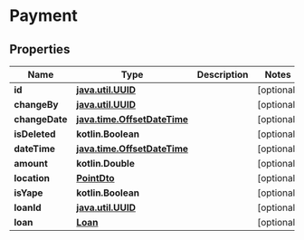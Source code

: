 
# Payment

## Properties
| Name | Type | Description | Notes |
| ------------ | ------------- | ------------- | ------------- |
| **id** | [**java.util.UUID**](java.util.UUID.md) |  |  [optional] |
| **changeBy** | [**java.util.UUID**](java.util.UUID.md) |  |  [optional] |
| **changeDate** | [**java.time.OffsetDateTime**](java.time.OffsetDateTime.md) |  |  [optional] |
| **isDeleted** | **kotlin.Boolean** |  |  [optional] |
| **dateTime** | [**java.time.OffsetDateTime**](java.time.OffsetDateTime.md) |  |  [optional] |
| **amount** | **kotlin.Double** |  |  [optional] |
| **location** | [**PointDto**](PointDto.md) |  |  [optional] |
| **isYape** | **kotlin.Boolean** |  |  [optional] |
| **loanId** | [**java.util.UUID**](java.util.UUID.md) |  |  [optional] |
| **loan** | [**Loan**](Loan.md) |  |  [optional] |



